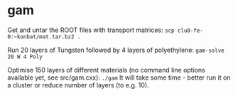 # gam
Get and untar the ROOT files with transport matrices: ```scp clu0-fe-0:~konbat/mat.tar.bz2 .```

Run 20 layers of Tungsten followed by 4 layers of polyethylene:
```gam-solve 20 W 4 Poly```

Optimise 150 layers of different materials (no command line options available yet, see src/gam.cxx):
```./gam```
It will take some time - better run it on a cluster or reduce number of layers (to e.g. 10).
